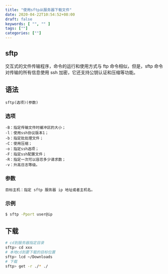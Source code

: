 ```yaml
---
title: "使用sftp从服务器下载文件"
date: 2020-04-22T10:54:52+08:00
draft: false
keywords: [ "", "" ]
tags: [""]
categories: [""]
---
```

## sftp
交互式的文件传输程序，命令的运行和使用方式与 ftp 命令相似，但是，sftp 命令对传输的所有信息使用 ssh 加密，它还支持公钥认证和压缩等功能。
## 语法
```
sftp(选项)(参数)
```
### 选项
```
-B：指定传输文件时缓冲区的大小；
-l：使用ssh协议版本1；
-b：指定批处理文件；
-C：使用压缩；
-o：指定ssh选项；
-F：指定ssh配置文件；
-R：指定一次可以容忍多少请求数；
-v：升高日志等级。
```
### 参数
```
目标主机：指定 sftp 服务器 ip 地址或者主机名。
```
### 示例
```bash
$ sftp -Pport user@ip
```
## 下载

```bash
# cd到服务器指定目录
sftp> cd xxx
# 本地cd到要下载的目标位置
sftp> lcd ~/Downloads
# 下载
sftp> get -r ./* ./
```
